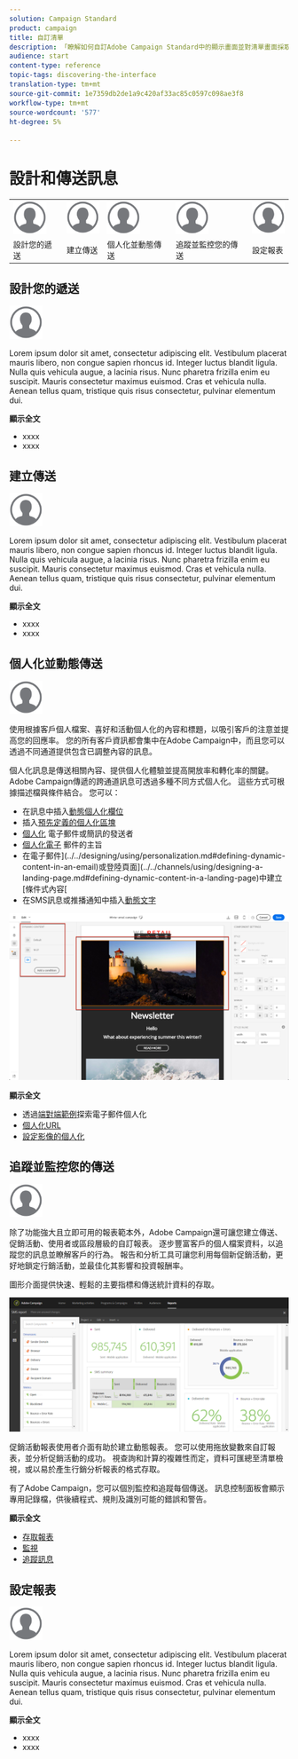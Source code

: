 ```yaml
---
solution: Campaign Standard
product: campaign
title: 自訂清單
description: 「瞭解如何自訂Adobe Campaign Standard中的顯示畫面並對清單畫面採取行動：排序、篩選、刪除或複製元素。 清單畫面會顯示一或多個特定資源的元素。」
audience: start
content-type: reference
topic-tags: discovering-the-interface
translation-type: tm+mt
source-git-commit: 1e7359db2de1a9c420af33ac85c0597c098ae3f8
workflow-type: tm+mt
source-wordcount: '577'
ht-degree: 5%

---
```



# 設計和傳送訊息

<table>
<tr>
    <td valign="top">
        <a href="../../start/using/work-with-audiences.md"><img width="60px" alt="條件" src="assets/icon_profile.svg"/></a>
    </td>
    <td valign="top">
        <a href="../../api/using/creating-a-service.md"><img width="60px" alt="條件" src="assets/icon_profile.svg"/></a>
    </td>
    <td valign="top">
        <a href="../../api/using/interacting-with-custom-resources.md"><img width="60px" alt="條件" src="assets/icon_profile.svg"/></a>
    </td>
    <td valign="top">
        <a href="../../api/using/interacting-with-marketing-history.md"><img width="60px" alt="條件" src="assets/icon_profile.svg"/></a>
    </td>
    <td valign="top">
        <a href="../../api/using/interacting-with-marketing-history.md"><img width="60px" alt="條件" src="assets/icon_profile.svg"/></a>
    </td>
</tr>
<tr>
<td>設計您的遞送</td>
<td>建立傳送</td>
<td>個人化並動態傳送</td>
<td>追蹤並監控您的傳送</td>
<td>設定報表</td>
</tr>
</table>

## 設計您的遞送

<img width="60px" alt="條件" src="assets/icon_profile.svg"/>

Lorem ipsum dolor sit amet, consectetur adipiscing elit. Vestibulum placerat mauris libero, non congue sapien rhoncus id. Integer luctus blandit ligula. Nulla quis vehicula augue, a lacinia risus. Nunc pharetra frizilla enim eu suscipit. Mauris consectetur maximus euismod. Cras et vehicula nulla. Aenean tellus quam, tristique quis risus consectetur, pulvinar elementum dui.

**顯示全文**

* xxxx
* xxxx

## 建立傳送

<img width="60px" alt="條件" src="assets/icon_profile.svg"/>

Lorem ipsum dolor sit amet, consectetur adipiscing elit. Vestibulum placerat mauris libero, non congue sapien rhoncus id. Integer luctus blandit ligula. Nulla quis vehicula augue, a lacinia risus. Nunc pharetra frizilla enim eu suscipit. Mauris consectetur maximus euismod. Cras et vehicula nulla. Aenean tellus quam, tristique quis risus consectetur, pulvinar elementum dui.

**顯示全文**

* xxxx
* xxxx

## 個人化並動態傳送

<img width="60px" alt="條件" src="assets/icon_profile.svg"/>

使用根據客戶個人檔案、喜好和活動個人化的內容和標題，以吸引客戶的注意並提高您的回應率。 您的所有客戶資訊都會集中在Adobe Campaign中，而且您可以透過不同通道提供包含已調整內容的訊息。

個人化訊息是傳送相關內容、提供個人化體驗並提高開放率和轉化率的關鍵。 Adobe Campaign傳遞的跨通道訊息可透過多種不同方式個人化。 這些方式可根據描述檔與條件結合。 您可以：

* 在訊息中插入[動態個人化欄位](../../designing/using/personalization.md#inserting-a-personalization-field)
* 插入[預先定義的個人化區塊](../../designing/using/personalization.md#adding-a-content-block)
* [個人化](../../designing/using/subject-line.md) 電子郵件或簡訊的發送者
* [個人化電子](../../designing/using/subject-line.md) 郵件的主旨
* 在電子郵件](../../designing/using/personalization.md#defining-dynamic-content-in-an-email)或登陸頁面](../../channels/using/designing-a-landing-page.md#defining-dynamic-content-in-a-landing-page)中建立[條件式內容[
* 在SMS訊息或推播通知中插入[動態文字](../../channels/using/defining-dynamic-text.md)

![](assets/delivery_content_43.png)

**顯示全文**

* 透過[端對端範例](../../designing/using/personalization.md#example-email-personalization)探索電子郵件個人化
* [個人化URL](../../designing/using/personalization.md#personalizing-urls)
* [設定影像的個人化](../../designing/using/personalization.md#personalizing-an-image-source)

## 追蹤並監控您的傳送

<img width="60px" alt="條件" src="assets/icon_profile.svg"/>

除了功能強大且立即可用的報表範本外，Adobe Campaign還可讓您建立傳送、促銷活動、使用者或區段層級的自訂報表。 逐步豐富客戶的個人檔案資料，以追蹤您的訊息並瞭解客戶的行為。 報告和分析工具可讓您利用每個新促銷活動，更好地鎖定行銷活動，並最佳化其影響和投資報酬率。

圖形介面提供快速、輕鬆的主要指標和傳送統計資料的存取。

![](assets/dynamic_report_intro.png)

促銷活動報表使用者介面有助於建立動態報表。 您可以使用拖放變數來自訂報表，並分析促銷活動的成功。 視查詢和計算的複雜性而定，資料可匯總至清單檢視，或以易於產生行銷分析報表的格式存取。

有了Adobe Campaign，您可以個別監控和追蹤每個傳送。 訊息控制面板會顯示專用記錄檔，供後續程式、規則及識別可能的錯誤和警告。


**顯示全文**

* [存取報表](../../reporting/using/about-dynamic-reports.md)
* [監視](../../sending/using/monitoring-a-delivery.md)
* [追蹤訊息](../../sending/using/tracking-messages.md)

## 設定報表

<img width="60px" alt="條件" src="assets/icon_profile.svg"/>

Lorem ipsum dolor sit amet, consectetur adipiscing elit. Vestibulum placerat mauris libero, non congue sapien rhoncus id. Integer luctus blandit ligula. Nulla quis vehicula augue, a lacinia risus. Nunc pharetra frizilla enim eu suscipit. Mauris consectetur maximus euismod. Cras et vehicula nulla. Aenean tellus quam, tristique quis risus consectetur, pulvinar elementum dui.

**顯示全文**

* xxxx
* xxxx
